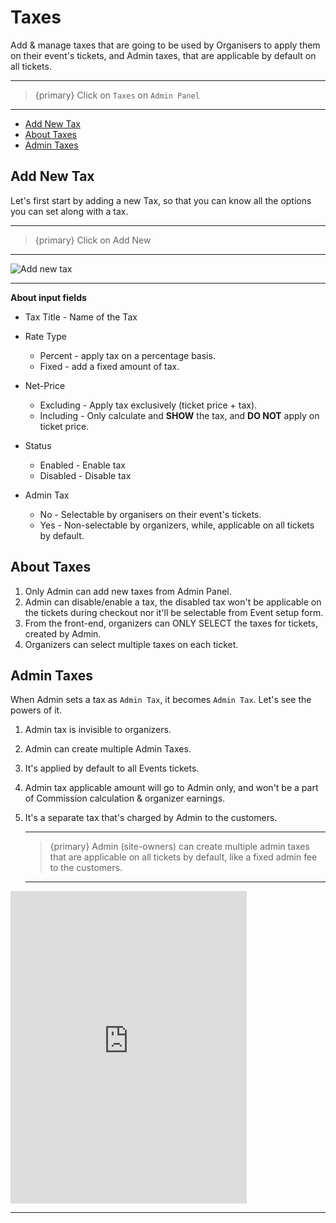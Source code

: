 # Taxes

Add & manage taxes that are going to be used by Organisers to apply them on their event's tickets, and Admin taxes, that are applicable by default on all tickets.

---

>{primary} Click on `Taxes` on `Admin Panel`

---

- [Add New Tax](#add-new-tax)
- [About Taxes](#about-taxes)
- [Admin Taxes](#admin-taxes)


<a name="add-new-tax"></a>
## Add New Tax

Let's first start by adding a new Tax, so that you can know all the options you can set along with a tax.

---

>{primary} Click on <larecipe-button radius="half" type="success">Add New</larecipe-button>

---

![Add new tax](/images/admin-add-new-tax.webp "Add new tax")

---

**About input fields**

- Tax Title - Name of the Tax

- Rate Type
    * Percent - apply tax on a percentage basis.
    * Fixed - add a fixed amount of tax.

- Net-Price 
    * Excluding - Apply tax exclusively (ticket price + tax).
    * Including - Only calculate and **SHOW** the tax, and **DO NOT** apply on ticket price.

- Status
    * Enabled - Enable tax
    * Disabled - Disable tax

- Admin Tax
    * No - Selectable by organisers on their event's tickets.
    * Yes - Non-selectable by organizers, while, applicable on all tickets by default.


<a name="about-taxes"></a>
## About Taxes

1. Only Admin can add new taxes from Admin Panel.
2. Admin can disable/enable a tax, the disabled tax won't be applicable on the tickets during checkout nor it'll be selectable from Event setup form.
3. From the front-end, organizers can ONLY SELECT the taxes for tickets, created by Admin.
4. Organizers can select multiple taxes on each ticket.


<a name="admin-taxes"></a>
## Admin Taxes

When Admin sets a tax as `Admin Tax`, it becomes `Admin Tax`. Let's see the powers of it.

1. Admin tax is invisible to organizers. 
3. Admin can create multiple Admin Taxes.
2. It's applied by default to all Events tickets.
4. Admin tax applicable amount will go to Admin only, and won't be a part of Commission calculation & organizer earnings.
5. It's a separate tax that's charged by Admin to the customers.

    ---

    >{primary} Admin (site-owners) can create multiple admin taxes that are applicable on all tickets by default, like a fixed admin fee to the customers. 

    ---


 <iframe width="75%" height="500" src="https://www.youtube.com/embed/0BE4PUqxNQc?si=IRGCVhB--QGUDLt0" title="YouTube video player" frameborder="0" allow="accelerometer; autoplay; clipboard-write; encrypted-media; gyroscope; picture-in-picture; web-share" referrerpolicy="strict-origin-when-cross-origin" allowfullscreen></iframe>
 
  ---